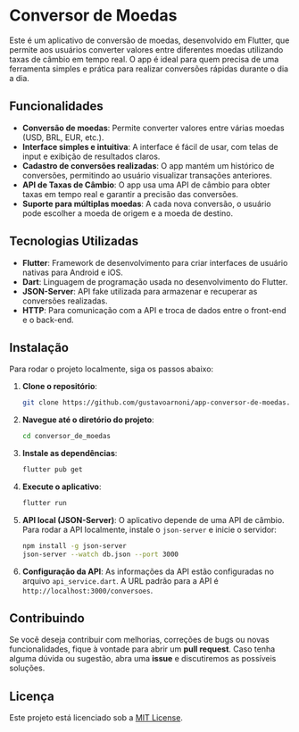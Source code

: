 # Conversor de Moedas

Este é um aplicativo de conversão de moedas, desenvolvido em Flutter, que permite aos usuários converter valores entre diferentes moedas utilizando taxas de câmbio em tempo real. O app é ideal para quem precisa de uma ferramenta simples e prática para realizar conversões rápidas durante o dia a dia.

## Funcionalidades

- **Conversão de moedas**: Permite converter valores entre várias moedas (USD, BRL, EUR, etc.).
- **Interface simples e intuitiva**: A interface é fácil de usar, com telas de input e exibição de resultados claros.
- **Cadastro de conversões realizadas**: O app mantém um histórico de conversões, permitindo ao usuário visualizar transações anteriores.
- **API de Taxas de Câmbio**: O app usa uma API de câmbio para obter taxas em tempo real e garantir a precisão das conversões.
- **Suporte para múltiplas moedas**: A cada nova conversão, o usuário pode escolher a moeda de origem e a moeda de destino.

## Tecnologias Utilizadas

- **Flutter**: Framework de desenvolvimento para criar interfaces de usuário nativas para Android e iOS.
- **Dart**: Linguagem de programação usada no desenvolvimento do Flutter.
- **JSON-Server**: API fake utilizada para armazenar e recuperar as conversões realizadas.
- **HTTP**: Para comunicação com a API e troca de dados entre o front-end e o back-end.

## Instalação

Para rodar o projeto localmente, siga os passos abaixo:

1. **Clone o repositório**:
    ```bash
    git clone https://github.com/gustavoarnoni/app-conversor-de-moedas.git
    ```

2. **Navegue até o diretório do projeto**:
    ```bash
    cd conversor_de_moedas
    ```

3. **Instale as dependências**:
    ```bash
    flutter pub get
    ```

4. **Execute o aplicativo**:
    ```bash
    flutter run
    ```

5. **API local (JSON-Server)**: O aplicativo depende de uma API de câmbio. Para rodar a API localmente, instale o `json-server` e inicie o servidor:
    ```bash
    npm install -g json-server
    json-server --watch db.json --port 3000
    ```

6. **Configuração da API**: As informações da API estão configuradas no arquivo `api_service.dart`. A URL padrão para a API é `http://localhost:3000/conversoes`.

## Contribuindo

Se você deseja contribuir com melhorias, correções de bugs ou novas funcionalidades, fique à vontade para abrir um **pull request**. Caso tenha alguma dúvida ou sugestão, abra uma **issue** e discutiremos as possíveis soluções.

## Licença

Este projeto está licenciado sob a [MIT License](LICENSE).
